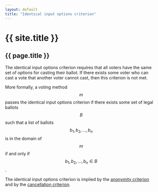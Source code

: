 ```yaml
---
layout: default
title: "Identical input options criterion"
---
```

# {{ site.title }}
## {{ page.title }}

The identical input options criterion requires that all voters have the same set of options for casting their ballot. If there exists some voter who can cast a vote that another voter cannot cast, then this criterion is not met.

More formally, a voting method $$m$$ passes the identical input options criterion if there exists some set of legal ballots $$B$$ such that a list of ballots $$b_1, b_2, \dots, b_n$$ is in the domain of $$m$$ if and only if $$b_1, b_2, \dots, b_n \in B$$.

The identical input options criterion is implied by the [anonymity criterion](/miscellaneous/voting-theory/anonymity-criterion) and by the [cancellation criterion](/miscellaneous/voting-theory/cancellation-criterion).